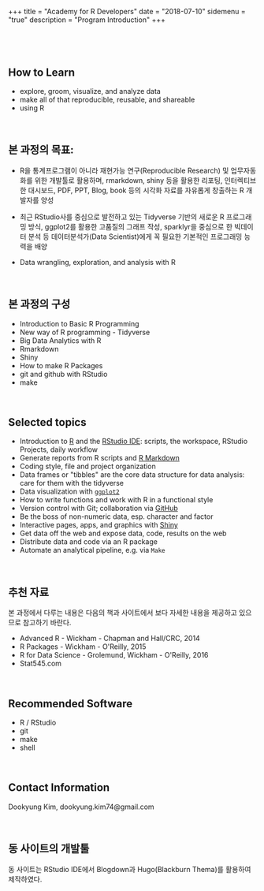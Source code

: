+++
title = "Academy for R Developers"
date = "2018-07-10"
sidemenu = "true"
description = "Program Introduction"
+++


# 

<br>

## How to Learn

  * explore, groom, visualize, and analyze data
  * make all of that reproducible, reusable, and shareable
  * using R

<br>

## 본 과정의 목표:

-  R을 통계프로그램이 아니라 재현가능 연구(Reproducible Research) 및 업무자동화를 위한 개발툴로 활용하며, rmarkdown, shiny 등을 활용한 리포팅, 인터렉티브한 대시보드, PDF, PPT, Blog, book 등의 시각화 자료를 자유롭게 창출하는 R 개발자를 양성

-  최근 RStudio사를 중심으로 발전하고 있는 Tidyverse 기반의 새로운 R 프로그래밍 방식, ggplot2를 활용한 고품질의 그래프 작성, sparklyr을 중심으로 한 빅데이터 분석 등 데이터분석가(Data Scientist)에게 꼭 필요한 기본적인 프로그래밍 능력을 배양

- Data wrangling, exploration, and analysis with R
<br>

## 본 과정의 구성

  * Introduction to Basic R Programming
  * New way of R programming - Tidyverse 
  * Big Data Analytics with R
  * Rmarkdown 
  * Shiny
  * How to make R Packages
  * git and github with RStudio
  * make

<br>  
    
## Selected topics

  * Introduction to [R](http://www.r-project.org) and the [RStudio IDE](http://www.rstudio.com/products/rstudio/): scripts, the workspace, RStudio Projects, daily workflow
  * Generate reports from R scripts and [R Markdown](http://rmarkdown.rstudio.com)
  * Coding style, file and project organization
  * Data frames or "tibbles" are the core data structure for data analysis: care for them with the tidyverse
  * Data visualization with [`ggplot2`](http://ggplot2.org)
  * How to write functions and work with R in a functional style
  * Version control with Git; collaboration via [GitHub](https://github.com)
  * Be the boss of non-numeric data, esp. character and factor
  * Interactive pages, apps, and graphics with [Shiny](http://shiny.rstudio.com)
  * Get data off the web and expose data, code, results on the web
  * Distribute data and code via an R package
  * Automate an analytical pipeline, e.g. via `Make`


<br>
  
## 추천 자료

본 과정에서 다루는 내용은 다음의 책과 사이트에서 보다 자세한 내용을 제공하고 있으므로 참고하기 바란다. 

  -  Advanced R - Wickham - Chapman and Hall/CRC, 2014
  -  R Packages - Wickham - O'Reilly, 2015
  -  R for Data Science - Grolemund, Wickham - O'Reilly, 2016
  -  Stat545.com

<br>

## Recommended Software

  * R / RStudio
  * git    
  * make
  * shell
  
<br>

## Contact Information

Dookyung Kim, dookyung.kim74\@gmail.com

<br>

## 동 사이트의 개발툴

동 사이트는 RStudio IDE에서 Blogdown과 Hugo(Blackburn Thema)를 활용하여 제작하였다. 